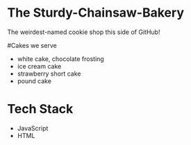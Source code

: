 # The Sturdy-Chainsaw-Bakery

The weirdest-named cookie shop this side of GitHub!

#Cakes we serve

- white cake, chocolate frosting
- ice cream cake
- strawberry short cake
- pound cake

# Tech Stack

- JavaScript
- HTML